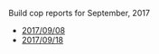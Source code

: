 Build cop reports for September, 2017

* [2017/09/08](https://bitbucket.org/osrf/gazebo/wiki/buildcop/2017/09/08)
* [2017/09/18](https://bitbucket.org/osrf/gazebo/wiki/buildcop/2017/09/18)